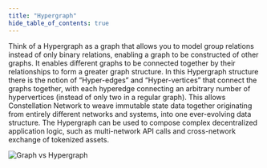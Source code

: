 ```yaml
---
title: "Hypergraph"
hide_table_of_contents: true
---
```


<head>
  <title>Hypergraph</title>
  <meta
    name="description"
    content=""
  />
</head>

<intro-end />

Think of a Hypergraph as a graph that allows you to model group relations instead of only binary relations, enabling a graph to be constructed 
of other graphs. It enables different graphs to be connected together by their relationships to form a greater graph structure. In this Hypergraph
structure there is the notion of “Hyper-edges” and “Hyper-vertices” that connect the graphs together, with each hyperedge connecting an arbitrary number
of hypervertices (instead of only two in a regular graph). This allows Constellation Network to weave immutable state data together originating from
entirely different networks and systems, into one ever-evolving data structure. The Hypergraph can be used to compose complex decentralized application
logic, such as multi-network API calls and cross-network exchange of tokenized assets. 


![Graph vs Hypergraph](/img/coreconcepts/graphvshypergraph.jpeg) 




